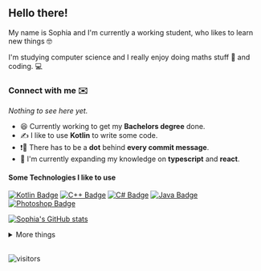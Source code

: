 ## Hello there!

My name is Sophia and I'm currently a working student, who likes to learn new things 🤓

I'm studying computer science and I really enjoy doing maths stuff 🧪 and coding. 💻

### Connect with me ✉️

_Nothing to see here yet._


- 😆 Currently working to get my **Bachelors degree** done.
- ✍️ I like to use **Kotlin** to write some code.
- ❗💬 There has to be a **dot** behind **every commit message**.
- 🌱 I'm currently expanding my knowledge on **typescript** and **react**.

#### Some Technologies I like to use
[![Kotlin Badge](https://img.shields.io/badge/-Kotlin-7F52FF?style=for-the-badge&labelColor=black&logo=kotlin&logoColor=7F52FF)](#) [![C++ Badge](https://img.shields.io/badge/-C%2B%2B-00599C?style=for-the-badge&labelColor=black&logo=C%2B%2B&logoColor=00599C)](#) [![C# Badge](https://img.shields.io/badge/-C%23-239120?style=for-the-badge&labelColor=black&logo=CSharp&logoColor=239120)](#) [![Java Badge](https://img.shields.io/badge/-Java-007396?style=for-the-badge&labelColor=black&logo=Java&logoColor=007396)](#) [![Photoshop Badge](https://img.shields.io/badge/-Photoshop-31A8FF?style=for-the-badge&labelColor=black&logo=AdobePhotoshop&logoColor=31A8FF)](#)

[![Sophia's GitHub stats](https://github-readme-stats.vercel.app/api?username=xsoophx&count_private=true&show_icons=true&theme=radical&&hide=contribs,issues)](https://github.com/anuraghazra/github-readme-stats)

<details>
<summary>
More things
</summary>
<br>

### Some real nice mixes 👀🎶
I really enjoy creating mixes in my freetime:
<!-- YOUTUBE:START -->
- [[Techno, Hardtechno] 🔮145 BPM TECHNO MIX 🔮 - November 2021 | Jacidorex, Regal &amp; more](https://www.youtube.com/watch?v=t2OeTrKOc4E)
- [[Hardtechno, Industrial Techno] 👹 145 BPM TECHNO MIX 👹 - June 2021 | Sebastian Groth, O.B.I. &amp; more](https://www.youtube.com/watch?v=PW0KhvUSd4A)
- [[Techno, Hardtechno] 💯Trending TECHNO April 2021 💯- 140 BPM | KlangKuenstler, Shadym &amp; more](https://www.youtube.com/watch?v=pTWH6s-szkw)
- [[Techno] TRENDING BEATPORT TECHNO APRIL 2️⃣0️⃣2️⃣1️⃣](https://www.youtube.com/watch?v=a7CrCV8vsbY)
- [[Techno] 👽 SPACE TIME DRIVING TECHNO 2021👽  N.O.B.A, H! Dude &amp; more | 134 BPM](https://www.youtube.com/watch?v=jfLOZqARWPA)
<!-- YOUTUBE:END -->

</details>
<br>

![visitors](https://visitor-badge.glitch.me/badge?page_id=xsoophx.xsoophx&left_color=black&right_color=#7F52FF)
